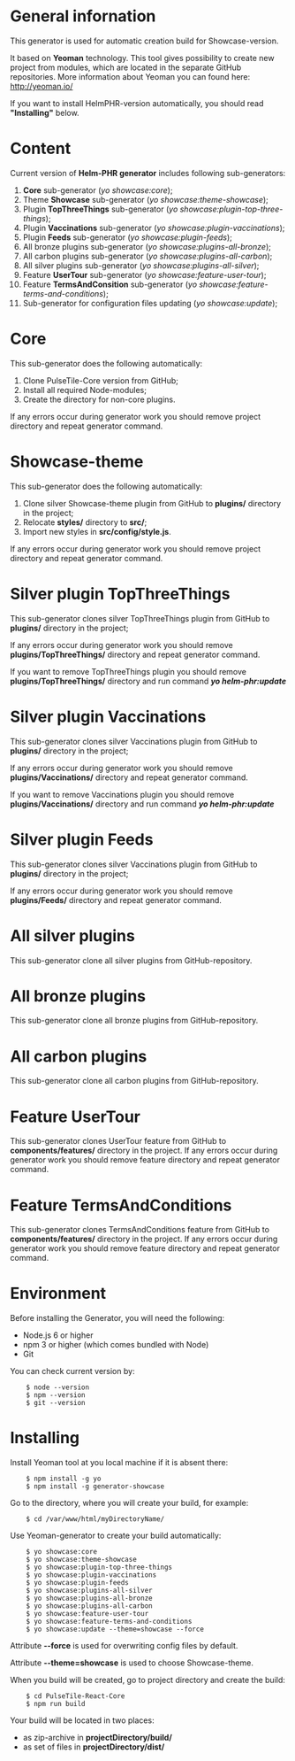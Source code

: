 # General infornation

This generator is used for automatic creation build for Showcase-version. 

It based on **Yeoman** technology. This tool gives possibility to create new project from modules, which are located in the separate GitHub repositories. More information about Yeoman you can found here: http://yeoman.io/

If you want to install HelmPHR-version automatically, you should read **"Installing"** below.

# Content

Current version of **Helm-PHR generator** includes following sub-generators:
1) **Core** sub-generator (_yo showcase:core_);
2) Theme **Showcase** sub-generator (_yo showcase:theme-showcase_);
3) Plugin **TopThreeThings** sub-generator (_yo showcase:plugin-top-three-things_);
4) Plugin **Vaccinations** sub-generator (_yo showcase:plugin-vaccinations_);
5) Plugin **Feeds** sub-generator (_yo showcase:plugin-feeds_);
6) All bronze plugins sub-generator (_yo showcase:plugins-all-bronze_);
7) All carbon plugins sub-generator (_yo showcase:plugins-all-carbon_);
8) All silver plugins sub-generator (_yo showcase:plugins-all-silver_);
10) Feature **UserTour** sub-generator (_yo showcase:feature-user-tour_);
11) Feature **TermsAndConsition** sub-generator (_yo showcase:feature-terms-and-conditions_);
12) Sub-generator for configuration files updating (_yo showcase:update_);


# Core

This sub-generator does the following automatically:
1) Clone PulseTile-Core version from GitHub;
2) Install all required Node-modules;
3) Create the directory for non-core plugins.
 
If any errors occur during generator work you should remove project directory and repeat generator command.


# Showcase-theme

This sub-generator does the following automatically:
1) Clone silver Showcase-theme plugin from GitHub to **plugins/** directory in the project;
2) Relocate **styles/** directory to **src/**;
3) Import new styles in **src/config/style.js**.
 
If any errors occur during generator work you should remove project directory and repeat generator command.


# Silver plugin TopThreeThings

This sub-generator clones silver TopThreeThings plugin from GitHub to **plugins/** directory in the project;
 
If any errors occur during generator work you should remove **plugins/TopThreeThings/** directory and repeat generator command.

If you want to remove TopThreeThings plugin you should remove **plugins/TopThreeThings/** directory and run command  **_yo helm-phr:update_**


# Silver plugin Vaccinations

This sub-generator clones silver Vaccinations plugin from GitHub to **plugins/** directory in the project;
 
If any errors occur during generator work you should remove **plugins/Vaccinations/** directory and repeat generator command.

If you want to remove Vaccinations plugin you should remove **plugins/Vaccinations/** directory and run command  **_yo helm-phr:update_**



# Silver plugin Feeds

This sub-generator clones silver Vaccinations plugin from GitHub to **plugins/** directory in the project;
 
If any errors occur during generator work you should remove **plugins/Feeds/** directory and repeat generator command.


# All silver plugins

This sub-generator clone all silver plugins from GitHub-repository.


# All bronze plugins

This sub-generator clone all bronze plugins from GitHub-repository.


# All carbon plugins

This sub-generator clone all carbon plugins from GitHub-repository.


# Feature UserTour

This sub-generator clones UserTour feature from GitHub to **components/features/** directory in the project. If any errors occur during generator work you should remove feature directory and repeat generator command.


# Feature TermsAndConditions

This sub-generator clones TermsAndConditions feature from GitHub to **components/features/** directory in the project. If any errors occur during generator work you should remove feature directory and repeat generator command.



# Environment

Before installing the Generator, you will need the following:
- Node.js 6 or higher
- npm 3 or higher (which comes bundled with Node)
- Git

You can check current version by:
```
    $ node --version
    $ npm --version
    $ git --version
```

# Installing

Install Yeoman tool at you local machine if it is absent there:
```
    $ npm install -g yo
    $ npm install -g generator-showcase
```

Go to the directory, where you will create your build, for example:
```
    $ cd /var/www/html/myDirectoryName/
```

Use Yeoman-generator to create your build automatically:
```
    $ yo showcase:core
    $ yo showcase:theme-showcase
    $ yo showcase:plugin-top-three-things 
    $ yo showcase:plugin-vaccinations 
    $ yo showcase:plugin-feeds 
    $ yo showcase:plugins-all-silver
    $ yo showcase:plugins-all-bronze
    $ yo showcase:plugins-all-carbon
    $ yo showcase:feature-user-tour
    $ yo showcase:feature-terms-and-conditions
    $ yo showcase:update --theme=showcase --force
```

Attribute **--force** is used for overwriting config files by default.

Attribute **--theme=showcase** is used to choose Showcase-theme.

When you build will be created, go to project directory and create the build:
```
    $ cd PulseTile-React-Core
    $ npm run build
```

Your build will be located in two places:
- as zip-archive in **projectDirectory/build/**
- as set of files in **projectDirectory/dist/**